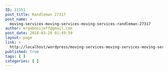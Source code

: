 ```yaml
---
ID: 11551
post_title: Randleman 27317
post_name: >
  moving-services-moving-services-moving-services-randleman-27317
author: mrgabonijeff@gmail.com
post_date: 2018-03-28 01:49:59
layout: page
link: >
  http://localhost/wordpress/moving-services-moving-services-moving-services-randleman-27317/
published: true
tags: [ ]
categories: [ ]
---
```

